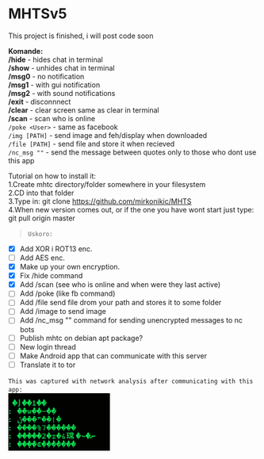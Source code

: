 # MHTSv5

This project is finished, i will post code soon

**Komande:** <br />
**/hide** - hides chat in terminal<br />
**/show** - unhides chat in terminal<br />
**/msg0** - no notification<br />
**/msg1** - with gui notification<br />
**/msg2** - with sound notifications<br />
**/exit** - disconnnect<br />
**/clear** - clear screen same as clear in terminal<br />
**/scan** - scan who is online<br />
`/poke <User>` - same as facebook<br />
`/img [PATH]` - send image and feh/display when downloaded<br />
`/file [PATH]` - send file and store it when recieved<br />
`/nc_msg ""` - send the message between quotes only to those who dont use this app

Tutorial on how to install it:<br />
1.Create mhtc directory/folder somewhere in your filesystem<br />
2.CD into that folder<br />
3.Type in: git clone https://github.com/mirkonikic/MHTS<br />
4.When new version comes out, or if the one you have wont start just type:<br />
git pull origin master<br />

>`Uskoro:`
- [x] Add XOR i ROT13 enc.
- [ ] Add AES enc.
- [x] Make up your own encryption.
- [x] Fix /hide command
- [x] Add /scan (see who is online and when were they last active) 
- [ ] Add /poke (like fb command)
- [ ] Add /file send file drom your path and stores it to some folder
- [ ] Add /image to send image
- [ ] Add /nc_msg "" command for sending unencrypted messages to nc bots
- [ ] Publish mhtc on debian apt package?
- [ ] New login thread
- [ ] Make Android app that can communicate with this server
- [ ] Translate it to tor

`This was captured with network analysis after communicating with this app:`<br />
![](encrYpt.png)
